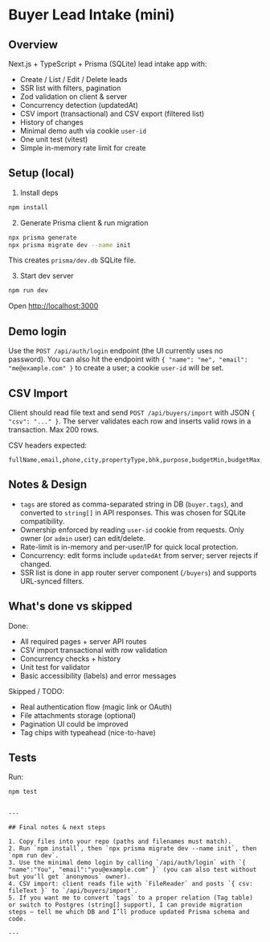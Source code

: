# Buyer Lead Intake (mini)

## Overview
Next.js + TypeScript + Prisma (SQLite) lead intake app with:
- Create / List / Edit / Delete leads
- SSR list with filters, pagination
- Zod validation on client & server
- Concurrency detection (updatedAt)
- CSV import (transactional) and CSV export (filtered list)
- History of changes
- Minimal demo auth via cookie `user-id`
- One unit test (vitest)
- Simple in-memory rate limit for create

## Setup (local)
1. Install deps
```bash
npm install
````

2. Generate Prisma client & run migration

```bash
npx prisma generate
npx prisma migrate dev --name init
```

This creates `prisma/dev.db` SQLite file.

3. Start dev server

```bash
npm run dev
```

Open [http://localhost:3000](http://localhost:3000)

## Demo login

Use the `POST /api/auth/login` endpoint (the UI currently uses no password). You can also hit the endpoint with `{ "name": "me", "email": "me@example.com" }` to create a user; a cookie `user-id` will be set.

## CSV Import

Client should read file text and send `POST /api/buyers/import` with JSON `{ "csv": "..." }`. The server validates each row and inserts valid rows in a transaction. Max 200 rows.

CSV headers expected:

```
fullName,email,phone,city,propertyType,bhk,purpose,budgetMin,budgetMax,timeline,source,notes,tags,status
```

## Notes & Design

* `tags` are stored as comma-separated string in DB (`buyer.tags`), and converted to `string[]` in API responses. This was chosen for SQLite compatibility.
* Ownership enforced by reading `user-id` cookie from requests. Only owner (or `admin` user) can edit/delete.
* Rate-limit is in-memory and per-user/IP for quick local protection.
* Concurrency: edit forms include `updatedAt` from server; server rejects if changed.
* SSR list is done in app router server component (`/buyers`) and supports URL-synced filters.

## What's done vs skipped

Done:

* All required pages + server API routes
* CSV import transactional with row validation
* Concurrency checks + history
* Unit test for validator
* Basic accessibility (labels) and error messages

Skipped / TODO:

* Real authentication flow (magic link or OAuth)
* File attachments storage (optional)
* Pagination UI could be improved
* Tag chips with typeahead (nice-to-have)

## Tests

Run:

```bash
npm test
```

```

---

## Final notes & next steps

1. Copy files into your repo (paths and filenames must match).
2. Run `npm install`, then `npx prisma migrate dev --name init`, then `npm run dev`.
3. Use the minimal demo login by calling `/api/auth/login` with `{ "name":"You", "email":"you@example.com" }` (you can also test without but you'll get `anonymous` owner).
4. CSV import: client reads file with `FileReader` and posts `{ csv: fileText }` to `/api/buyers/import`.
5. If you want me to convert `tags` to a proper relation (Tag table) or switch to Postgres (string[] support), I can provide migration steps — tell me which DB and I’ll produce updated Prisma schema and code.

---
